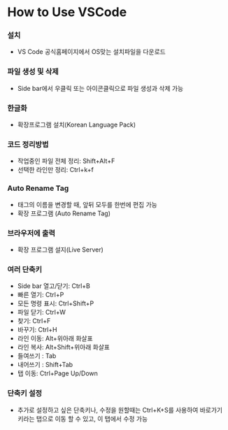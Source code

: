 # How to Use VSCode

### 설치

- VS Code 공식홈페이지에서 OS맞는 설치파일을 다운로드

### 파일 생성 및 삭제

- Side bar에서 우클릭 또는 아이콘클릭으로 파일 생성과 삭제 가능

### 한글화

- 확장프로그램 설치(Korean Language Pack)

### 코드 정리방법

- 작업중인 파일 전체 정리: Shift+Alt+F
- 선택한 라인만 정리: Ctrl+k+f

### Auto Rename Tag

- 태그의 이름을 변경할 때, 앞뒤 모두를 한번에 편집 가능
- 확장 프로그램 (Auto Rename Tag)

### 브라우저에 출력

- 확장 프로그램 설지(Live Server)

### 여러 단축키

- Side bar 열고/닫기: Ctrl+B
- 빠른 열기: Ctrl+P
- 모든 명령 표시: Ctrl+Shift+P
- 파일 닫기: Ctrl+W
- 찾기: Ctrl+F
- 바꾸기: Ctrl+H
- 라인 이동: Alt+위아래 화살표
- 라인 복사: Alt+Shift+위아래 화살표
- 들여쓰기 : Tab
- 내어쓰기 : Shift+Tab
- 탭 이동: Ctrl+Page Up/Down

### 단축키 설정

- 추가로 설정하고 싶은 단축키나, 수정을 원할때는 Ctrl+K+S를 사용하여 바로가기 키라는 탭으로 이동 할 수 있고, 이 탭에서 수정 가능
